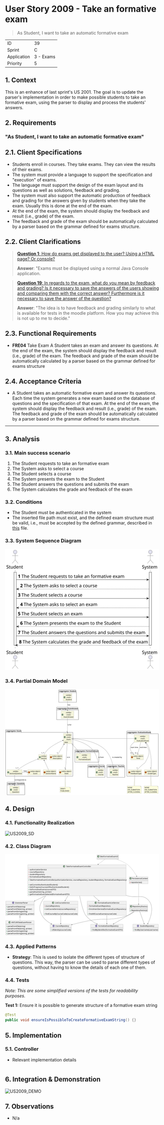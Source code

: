 # User Story 2009 - Take an formative exam

> As Student, I want to take an automatic formative exam

|             |           |
| ----------- | --------- |
| ID          | 39        |
| Sprint      | C         |
| Application | 3 - Exams |
| Priority    | 5         |

## 1. Context

This is an enhance of last sprint's US 2001. The goal is to update the parser's implementation in order to make possible students to take an formative exam, using the parser to display and process the students' answers.

## 2. Requirements

### "As Student, I want to take an automatic formative exam"

## 2.1. Client Specifications

- Students enroll in courses. They take exams. They can view the results of their exams.
- The system must provide a language to support the specification and "execution" of exams.
- The language must support the design of the exam layout and its questions as well as solutions, feedback and grading.
- The system must also support the automatic production of feedback and grading for the answers given by students when they take the exam. Usually this is done at the end of the exam.
- At the end of the exam, the system should display the feedback and result (i.e., grade) of the exam.
- The feedback and grade of the exam should be automatically calculated by a parser based on the grammar defined for exams structure.

## 2.2. Client Clarifications

> [**Question 1**: How do exams get displayed to the user? Using a HTML page? Or console?](https://moodle.isep.ipp.pt/mod/forum/discuss.php?d=23245)
>
> **Answer**: "Exams must be displayed using a normal Java Console application.

> [**Question 19**: In regards to the exam, what do you mean by feedback and grading? Is it necessary to save the answers of the users showing and comparing them with the correct answer? Furthermore is it necessary to save the answer of the question?](https://moodle.isep.ipp.pt/mod/forum/discuss.php?d=22003)
>
> **Answer**: "The idea is to have feedback and grading similarly to what is available for tests in the moodle platform. How you may achieve this is not up to me to decide."

## 2.3. Functional Requirements

- **FRE04** Take Exam A Student takes an exam and answer its questions. At the end of
  the exam, the system should display the feedback and result (i.e., grade) of the exam. The
  feedback and grade of the exam should be automatically calculated by a parser based on
  the grammar defined for exams structure

## 2.4. Acceptance Criteria

- A Student takes an automatic formative exam and answer its questions. Each time the system generates a new exam based on the database of questions and the specification of that exam. At the end of the exam, the system should display the feedback and result (i.e., grade) of the exam. The feedback and grade of the exam should be automatically calculated by a parser based on the grammar defined for exams structure.

---

## 3. Analysis

### 3.1. Main success scenario

1. The Student requests to take an formative exam
2. The System asks to select a course
3. The Student selects a course
4. The System presents the exam to the Student
5. The Student answers the questions and submits the exam
6. The System calculates the grade and feedback of the exam

### 3.2. Conditions

- The Student must be authenticated in the system
- The inserted file path must exist, and the defined exam structure must be valid, i.e., must be accepted by the defined grammar, described in [this](grammar.md) file.

### 3.3. System Sequence Diagram

![US2009_SSD](out/US2009_SSD.svg)

### 3.4. Partial Domain Model

![US2009_DM](out/US2009_DM.svg)

## 4. Design

### 4.1. Functionality Realization

![US2009_SD](out/US2009_SD.svg)

### 4.2. Class Diagram

![US2009_CD](out/US2009_CD.svg)

### 4.3. Applied Patterns

- **Strategy**: This is used to isolate the different types of structure of questions. This way, the parser can be used to parse different types of questions, without having to know the details of each one of them.

### 4.4. Tests

_Note: This are some simplified versions of the tests for readability purposes._

**Test 1:** Ensure it is possible to generate structure of a formative exam string

```java
@Test
public void ensureIsPossibleToCreateFormativeExamString() {}
```

## 5. Implementation

### 5.1. Controller

- Relevant implementation details

```java

```

## 6. Integration & Demonstration

![US2009_DEMO](out/US2009_DEMO.svg)

## 7. Observations

- N/a
